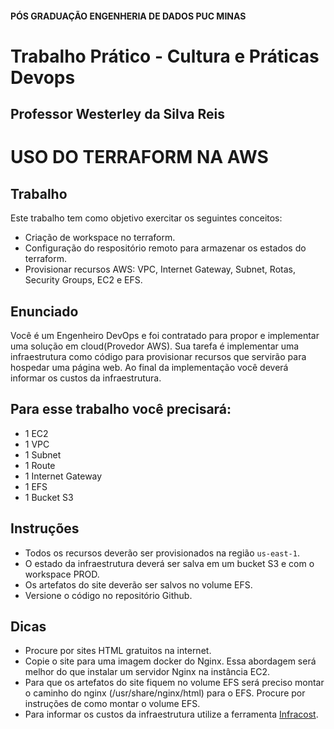 #### PÓS GRADUAÇÃO ENGENHERIA DE DADOS PUC MINAS

# Trabalho Prático - Cultura e Práticas Devops

## Professor Westerley da Silva Reis




# USO DO TERRAFORM NA AWS

## Trabalho 
Este trabalho tem como objetivo exercitar os seguintes conceitos: 
- Criação de workspace no terraform. 
- Configuração do respositório remoto para armazenar os estados do terraform. 
- Provisionar recursos AWS: VPC, Internet Gateway, Subnet, Rotas, Security Groups, EC2 e EFS. 

## Enunciado 
Você é um Engenheiro DevOps e foi contratado para propor e implementar uma solução em cloud(Provedor AWS). Sua tarefa é implementar uma infraestrutura como código para provisionar recursos que servirão para hospedar uma página web. Ao final da implementação você deverá informar os custos da infraestrutura. 

## Para esse trabalho você precisará: 
- 1 EC2 
- 1 VPC 
- 1 Subnet 
- 1 Route 
- 1 Internet Gateway 
- 1 EFS 
- 1 Bucket S3 

## Instruções 
- Todos os recursos deverão ser provisionados na região `us-east-1`.
- O estado da infraestrutura deverá ser salva em um bucket S3 e com o workspace PROD. 
- Os artefatos do site deverão ser salvos no volume EFS. 
- Versione o código no repositório Github. 

## Dicas 
- Procure por sites HTML gratuitos na internet. 
- Copie o site para uma imagem docker do Nginx. Essa abordagem será melhor do que instalar um servidor Nginx na instância EC2. 
- Para que os artefatos do site fiquem no volume EFS será preciso montar o caminho do nginx (/usr/share/nginx/html) para o EFS. Procure por instruções de como montar o volume EFS. 
- Para informar os custos da infraestrutura utilize a ferramenta [Infracost](https://www.infracost.io/). 
